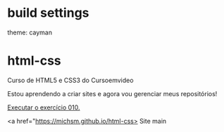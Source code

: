 # build settings
theme: cayman

# html-css
 Curso de HTML5 e CSS3 do Cursoemvideo

Estou aprendendo a criar sites e agora vou gerenciar meus repositórios!

<a href="https://michsmm.github.io/html-css/exercicios/ex010/index.html">Executar o exercício 010.</a>

<a href="https://michsm.github.io/html-css> Site main
